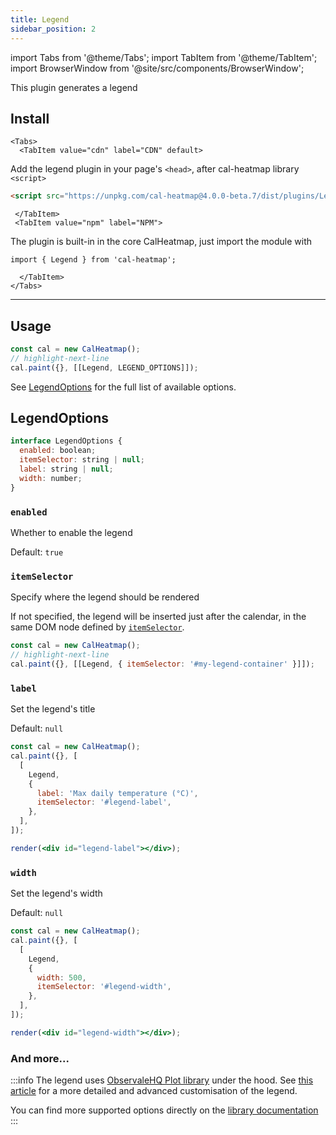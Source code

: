 ```yaml
---
title: Legend
sidebar_position: 2
---
```


import Tabs from '@theme/Tabs';
import TabItem from '@theme/TabItem';
import BrowserWindow from '@site/src/components/BrowserWindow';

<p className="subhead">This plugin generates a legend</p>

## Install

```mdx-code-block
<Tabs>
  <TabItem value="cdn" label="CDN" default>
```

Add the legend plugin in your page's `<head>`, after cal-heatmap library `<script>`

```html
<script src="https://unpkg.com/cal-heatmap@4.0.0-beta.7/dist/plugins/Legend.min.js"></script>
```

```mdx-code-block
 </TabItem>
 <TabItem value="npm" label="NPM">
```

The plugin is built-in in the core CalHeatmap, just import the module with

```
import { Legend } from 'cal-heatmap';
```

```mdx-code-block
  </TabItem>
</Tabs>
```

<hr />

## Usage

```js
const cal = new CalHeatmap();
// highlight-next-line
cal.paint({}, [[Legend, LEGEND_OPTIONS]]);
```

See [LegendOptions](#legendoptions) for the full list of available options.

## LegendOptions

```js
interface LegendOptions {
  enabled: boolean;
  itemSelector: string | null;
  label: string | null;
  width: number;
}
```

### `enabled`

Whether to enable the legend

Default: `true`

### `itemSelector`

Specify where the legend should be rendered

If not specified, the legend will be inserted just after the calendar, in the same DOM node defined by [`itemSelector`](/options/itemSelector.md).

```js
const cal = new CalHeatmap();
// highlight-next-line
cal.paint({}, [[Legend, { itemSelector: '#my-legend-container' }]]);
```

### `label`

Set the legend's title

Default: `null`

<BrowserWindow>

```jsx live noInline
const cal = new CalHeatmap();
cal.paint({}, [
  [
    Legend,
    {
      label: 'Max daily temperature (°C)',
      itemSelector: '#legend-label',
    },
  ],
]);

render(<div id="legend-label"></div>);
```

</BrowserWindow>

### `width`

Set the legend's width

Default: `null`

<BrowserWindow>

```jsx live noInline
const cal = new CalHeatmap();
cal.paint({}, [
  [
    Legend,
    {
      width: 500,
      itemSelector: '#legend-width',
    },
  ],
]);

render(<div id="legend-width"></div>);
```

</BrowserWindow>

### And more...

:::info
The legend uses [ObservaleHQ Plot library](https://github.com/observablehq/plot) under the hood.
See [this article](https://observablehq.com/@d3/color-legend) for a more detailed and advanced customisation of the legend.

You can find more supported options directly on the [library documentation](https://github.com/observablehq/plot#plotlegendscalename-options)
:::
